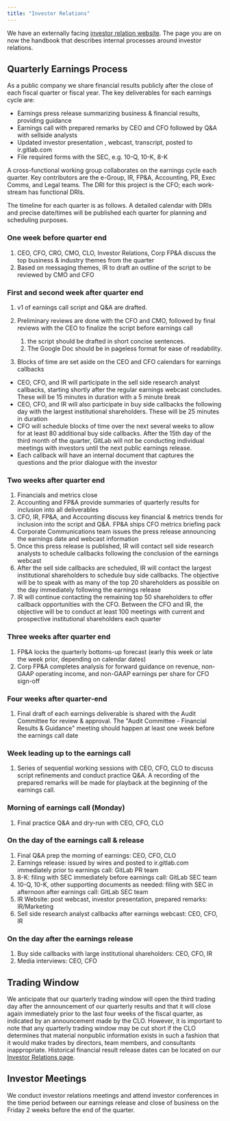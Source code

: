 ```yaml
---
title: "Investor Relations"
---
```


We have an externally facing [investor relation website](https://ir.gitlab.com/).
The page you are on now the handbook that describes internal processes around investor relations.

## Quarterly Earnings Process

As a public company we share financial results publicly after the close of each fiscal quarter or fiscal year. The key deliverables for each earnings cycle are:

- Earnings press release summarizing business & financial results, providing guidance
- Earnings call with prepared remarks by CEO and CFO followed by Q&A with sellside analysts
- Updated investor presentation , webcast, transcript, posted to ir.gitlab.com
- File required forms with the SEC, e.g. 10-Q, 10-K, 8-K

A cross-functional working group collaborates on the earnings cycle each quarter. Key contributors are the e-Group, IR, FP&A, Accounting, PR, Exec Comms, and Legal teams. The DRI for this project is the CFO; each work-stream has functional DRIs.

The timeline for each quarter is as follows. A detailed calendar with DRIs and precise date/times will be published each quarter for planning and scheduling purposes.

### One week before quarter end

1. CEO, CFO, CRO, CMO, CLO, Investor Relations, Corp FP&A discuss the top business & industry themes from the quarter
1. Based on messaging themes, IR to draft an outline of the script to be reviewed by CMO and CFO

### First and second week after quarter end

1. v1 of earnings call script and Q&A are drafted.
1. Preliminary reviews are done with the CFO and CMO, followed by final reviews with the CEO to finalize the script before earnings call
    1. the script should be drafted in short concise sentences.
    1. The Google Doc should be in pageless format for ease of readability.

1. Blocks of time are set aside on the CEO and CFO calendars for earnings callbacks

- CEO, CFO, and IR will participate in the sell side research analyst callbacks, starting shortly after the regular earnings webcast concludes.  These will be 15 minutes in duration with a 5 minute break
- CEO, CFO, and IR will also participate in buy side callbacks the following day with the largest institutional shareholders.  These will be 25 minutes in duration
- CFO will schedule blocks of time over the next several weeks to allow for at least 80 additional buy side callbacks.  After the 15th day of the third month of the quarter, GitLab will not be conducting individual meetings with investors until the next public earnings release.
- Each callback will have an internal document that captures the questions and the prior dialogue with the investor

### Two weeks after quarter end

1. Financials and metrics close
1. Accounting and FP&A provide summaries of quarterly results for inclusion into all deliverables
1. CFO, IR, FP&A, and Accounting discuss key financial & metrics trends for inclusion into the script and Q&A. FP&A ships CFO metrics briefing pack
1. Corporate Communications team issues the press release announcing the earnings date and webcast information
1. Once this press release is published, IR will contact sell side research analysts to schedule callbacks following the conclusion of the earnings webcast
1. After the sell side callbacks are scheduled, IR will contact the largest institutional shareholders to schedule buy side callbacks.  The objective will be to speak with as many of the top 20 shareholders as possible on the day immediately following the earnings release
1. IR will continue contacting the remaining top 50 shareholders to offer callback opportunities with the CFO.  Between the CFO and IR, the objective will be to conduct at least 100 meetings with current and prospective institutional shareholders each quarter

### Three weeks after quarter end

1. FP&A locks the quarterly bottoms-up forecast (early this week or late the week prior, depending on calendar dates)
1. Corp FP&A completes analysis for forward guidance on revenue, non-GAAP operating income, and non-GAAP earnings per share for CFO sign-off

### Four weeks after quarter-end

1. Final draft of each earnings deliverable is shared with the Audit Committee for review & approval. The "Audit Committee - Financial Results & Guidance" meeting should happen at least one week before the earnings call date

### Week leading up to the earnings call

1. Series of sequential working sessions with CEO, CFO, CLO to discuss script refinements and conduct practice Q&A. A recording of the prepared remarks will be made for playback at the beginning of the earnings call.

### Morning of earnings call (Monday)

1. Final practice Q&A and dry-run with CEO, CFO, CLO

### On the day of the earnings call & release

1. Final Q&A prep the morning of earnings: CEO, CFO, CLO
1. Earnings release: issued by wires and posted to ir.gitlab.com immediately prior to earnings call: GitLab PR team
1. 8-K: filing with SEC immediately before earnings call: GitLab SEC team
1. 10-Q, 10-K, other supporting documents as needed: filing with SEC in afternoon after earnings call: GitLab SEC team
1. IR Website: post webcast, investor presentation, prepared remarks: IR/Marketing
1. Sell side research analyst callbacks after earnings webcast:  CEO, CFO, IR

### On the day after the earnings release

1. Buy side callbacks with large institutional shareholders:  CEO, CFO, IR
1. Media interviews:  CEO, CFO

## Trading Window

We anticipate that our quarterly trading window will open the third trading day after the
announcement of our quarterly results and that it will close again immediately prior to the last
four weeks of the fiscal quarter, as indicated by an announcement made by the CLO. However, it is
important to note that any quarterly trading window may be cut short if the CLO determines that
material nonpublic information exists in such a fashion that it would make trades by directors,
team members, and consultants inappropriate. Historical financial result release dates can be
located on our [Investor Relations page](https://ir.gitlab.com/financial-information/quarterly-results).

## Investor Meetings

We conduct investor relations meetings and attend investor conferences in the time period between our earnings release and close of business on the Friday 2 weeks before the end of the quarter.
